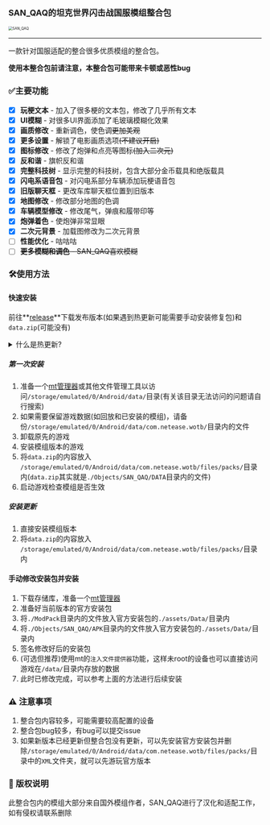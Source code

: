 ### SAN_QAQ的坦克世界闪击战国服模组整合包

<img src="https://avatars.githubusercontent.com/u/88847568?v=4" alt="SAN_QAQ" style="zoom: 50%;" />

------

一款针对国服适配的整合很多优质模组的整合包。

**使用本整合包前请注意，本整合包可能带来卡顿或恶性bug**

### ✅主要功能
- [x] **玩梗文本** - 加入了很多梗的文本包，修改了几乎所有文本
- [x] **UI模糊** - 对很多UI界面添加了毛玻璃模糊化效果
- [x] **画质修改** - 重新调色，使色调~~更加美观~~
- [x] **更多设置** - 解锁了电影画质选项~~(不建议开启)~~
- [x] **图标修改** - 修改了炮弹和点亮等图标~~(加入二次元)~~
- [x] **反和谐** - 旗帜反和谐
- [x] **完整科技树** - 显示完整的科技树，包含大部分金币载具和绝版载具
- [x] **闪电系语音包** - 对闪电系部分车辆添加玩梗语音包
- [x] **旧版聊天框** - 更改车库聊天框位置到旧版本
- [x] **地图修改** - 修改部分地图的色调
- [x] **车辆模型修改** - 修改尾气，弹痕和履带印等
- [x] **炮弹着色** - 使炮弹非常显眼
- [x] **二次元背景** - 加载图修改为二次元背景
- [ ] **性能优化** - 咕咕咕
- [ ] ~~**更多模糊和调色** - SAN_QAQ喜欢模糊~~

### 🛠️使用方法
#### 快速安装
前往**[release](https://github.com/SAN-QAQ/WoT-Blitz-ModPack/release)**下载发布版本(如果遇到热更新可能需要手动安装修复包)和`data.zip`(可能没有)
<details>
<summary>什么是热更新?</summary>
如果不需要下载新版本安装包，只需要进入游戏后下载资源的版本就是热更新
</details>

##### 第一次安装

1. 准备一个[mt管理器](https://mt2.cn/download/)或其他文件管理工具以访问`/storage/emulated/0/Android/data/`目录(有关该目录无法访问的问题请自行搜索)
2. 如果需要保留游戏数据(如回放和已安装的模组)，请备份`/storage/emulated/0/Android/data/com.netease.wotb/`目录内的文件
3. 卸载原先的游戏
4. 安装模组版本的游戏
5. 将`data.zip`的内容放入 `/storage/emulated/0/Android/data/com.netease.wotb/files/packs/`目录内(`data.zip`其实就是`./Objects/SAN_QAQ/DATA`目录内的文件)
6. 启动游戏检查模组是否生效

##### 安装更新

1. 直接安装模组版本
2. 将`data.zip`的内容放入 `/storage/emulated/0/Android/data/com.netease.wotb/files/packs/`目录内

#### 手动修改安装包并安装

1. 下载存储库，准备一个[mt管理器](https://mt2.cn/download/)
2. 准备好当前版本的官方安装包
3. 将`./ModPack`目录内的文件放入官方安装包的`./assets/Data/`目录内
4. 将`./Objects/SAN_QAQ/APK`目录内的文件放入官方安装包的`./assets/Data/`目录内
5. 签名修改好后的安装包
6. (可选但推荐)使用mt的`注入文件提供器`功能，这样未root的设备也可以直接访问游戏在`/data/`目录内存放的数据
7. 此时已修改完成，可以参考上面的方法进行后续安装

### ⚠️ 注意事项

1. 整合包内容较多，可能需要较高配置的设备
2. 整合包bug较多，有bug可以提交issue
3. 如果新版本已经更新但整合包没有更新，可以先安装官方安装包并删除`/storage/emulated/0/Android/data/com.netease.wotb/files/packs/`目录中的`XML`文件夹，就可以先游玩官方版本

### 📜 版权说明

此整合包内的模组大部分来自国外模组作者，SAN_QAQ进行了汉化和适配工作，如有侵权请联系删除
